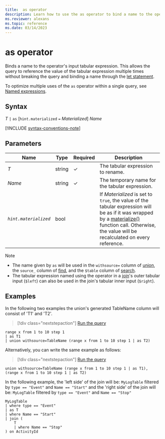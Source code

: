 ```yaml
---
title:  as operator
description: Learn how to use the as operator to bind a name to the operator's input tabular expression.
ms.reviewer: alexans
ms.topic: reference
ms.date: 03/14/2023
---
```

# as operator

Binds a name to the operator's input tabular expression. This allows the query to reference the value of the tabular expression multiple times without breaking the query and binding a name through the [let statement](let-statement.md).

To optimize multiple uses of the `as` operator within a single query, see [Named expressions](named-expressions.md).

## Syntax

*T* `|` `as` [`hint.materialized` `=` *Materialized*] *Name*

[!INCLUDE [syntax-conventions-note](../../includes/syntax-conventions-note.md)]

## Parameters

| Name | Type | Required | Description |
|--|--|--|--|
|*T*| string | &check; | The tabular expression to rename.|
| *Name*| string| &check; | The temporary name for the tabular expression.|
| *`hint.materialized`*| bool |  | If *Materialized* is set to `true`, the value of the tabular expression will be as if it was wrapped by a [materialize()](./materialize-function.md) function call. Otherwise, the value will be recalculated on every reference.|

> [!NOTE]
>
> * The name given by `as` will be used in the `withsource=` column of [union](./unionoperator.md), the `source_` column of [find](./find-operator.md), and the `$table` column of [search](./searchoperator.md).
> * The tabular expression named using the operator in a [join](./join-operator.md)'s outer tabular input (`$left`) can also be used in the join's tabular inner input (`$right`).

## Examples

In the following two examples the union's generated TableName column will consist of 'T1' and 'T2'.

> [!div class="nextstepaction"]
> <a href="https://dataexplorer.azure.com/?query=H4sIAAAAAAAAAytKzEtPVahQSCvKz1UwVCjJVzA0UCguSS0AcrhqFBKLFULAjNK8zPw8hfLMkozi/NKi5FTbkMSknFS/xNxUBY0iPGZAjDDSBAAgKK6faAAAAA==" target="_blank">Run the query</a>

```kusto
range x from 1 to 10 step 1 
| as T1 
| union withsource=TableName (range x from 1 to 10 step 1 | as T2)
```

Alternatively, you can write the same example as follows:

> [!div class="nextstepaction"]
> <a href="https://dataexplorer.azure.com/?query=H4sIAAAAAAAAAyvNy8zPUyjPLMkozi8tSk61DUlMykn1S8xNVdAoSsxLT1WoUEgrys9VMFQoyVcwNFAoLkktAHJqFBKLFUIMNXWIUWakCQB5tG07ZwAAAA==" target="_blank">Run the query</a>

```kusto
union withsource=TableName (range x from 1 to 10 step 1 | as T1), (range x from 1 to 10 step 1 | as T2)
```

In the following example, the 'left side' of the join will be:
`MyLogTable` filtered by `type == "Event"` and `Name == "Start"`
and the 'right side' of the join will be:
`MyLogTable` filtered by `type == "Event"` and `Name == "Stop"`

```kusto
MyLogTable  
| where type == "Event"
| as T
| where Name == "Start"
| join (
    T
    | where Name == "Stop"
) on ActivityId
```
